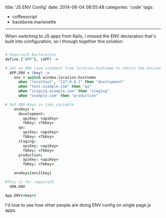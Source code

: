 title: 'JS ENV Config'
date: 2014-06-04 08:55:48
categories: 'code'
tags:
- coffeescript
- backbone.marionette
---

When switching to JS apps from Rails, I missed the ENV declaration that's built into configuration, so I through together this solution:

``` coffeescript

# RequireJS Declaration
define ["APP"], (APP) ->

# Set an ENV case statment from location.hostname to return the envionment type base on the url
  APP.ENV = (key) ->
    env = switch window.location.hostname
      when "localhost", "127.0.0.1" then "development"
      when "test.example.com" then "qa"
      when "staging.example.com" then "staging"
      when "example.com" then "production"

# Set ENV Keys in json variable
    envKeys =
      development:
        apiKey: <apiKey>
        fbKey: <fbKey>
      qa:
        apiKey: <apiKey>
        fbKey: <fbKey>
      staging:
        apiKey: <apiKey>
        fbKey: <fbKey>
      production:
        apiKey: <apiKey>
        fbKey: <fbKey>

    envKeys[env][key]

#This is for requireJS
  GMA.ENV

App.ENV(<key>)

```
I'd love to see how other people are doing ENV config on single page js apps.